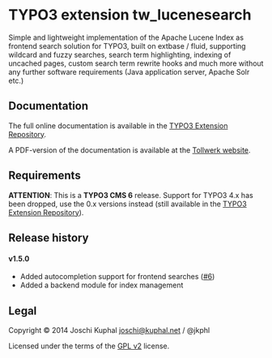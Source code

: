 TYPO3 extension tw_lucenesearch
===============================

Simple and lightweight implementation of the Apache Lucene Index as frontend search solution for TYPO3, built on extbase / fluid, supporting wildcard and fuzzy searches, search term highlighting, indexing of uncached pages, custom search term rewrite hooks and much more without any further software requirements (Java application server, Apache Solr etc.)


Documentation
-------------

The full online documentation is available in the [TYPO3 Extension Repository](http://docs.typo3.org/typo3cms/extensions/tw_lucenesearch/).

A PDF-version of the documentation is available at the [Tollwerk website](http://tollwerk.de/fileadmin/media/manuals/tw_lucenesearch/manual.pdf).


Requirements
------------

**ATTENTION**: This is a **TYPO3 CMS 6** release. Support for TYPO3 4.x has been dropped, use the 0.x versions instead (still available in the [TYPO3 Extension Repository](http://typo3.org/extensions/repository/view/tw_lucenesearch)).


Release history
---------------

#### v1.5.0
*	Added autocompletion support for frontend searches ([#6](https://github.com/jkphl/TYPO3-ext-tw_lucenesearch/pull/6))
*	Added a backend module for index management 

Legal
-----

Copyright © 2014 Joschi Kuphal joschi@kuphal.net / @jkphl

Licensed under the terms of the [GPL v2](LICENSE.txt) license.